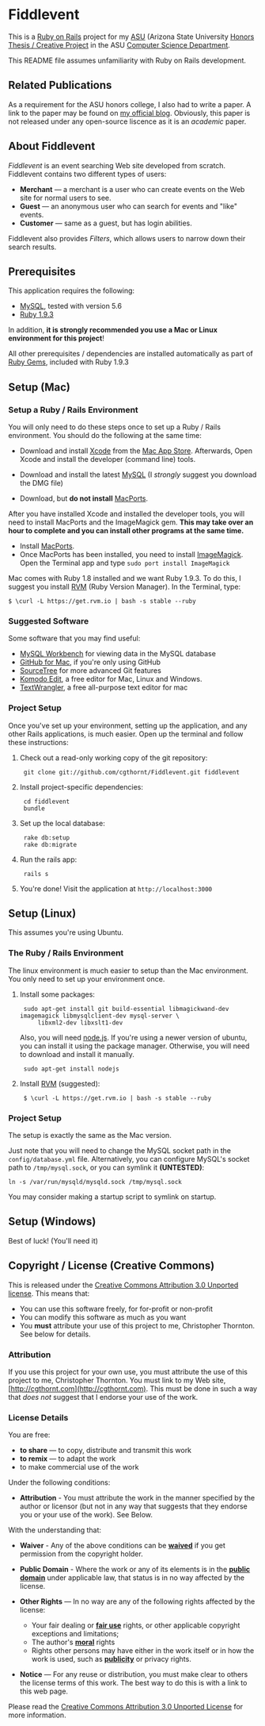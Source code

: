 Fiddlevent
==========
This is a [Ruby on Rails](http://rubyonrails.org/) project for my [ASU](http://asu.edu/) (Arizona State University
[Honors Thesis / Creative Project](http://barretthonors.asu.edu/academics/thesis-and-creative-project/) in the 
ASU [Computer Science Department](http://cidse.engineering.asu.edu/).

This README file assumes unfamiliarity with Ruby on Rails development.

## Related Publications
As a requirement for the ASU honors college, I also had to write a paper. A link to the paper may be
found on [my official blog](http://cgthornt.com/2013/04/fiddlevent-my-honors-creative-project/).
Obviously, this paper is not released under any open-source liscence as it is an *academic* paper.

## About Fiddlevent
*Fiddlevent* is an event searching Web site developed from scratch. Fiddlevent contains two different types of users:

* **Merchant** — a merchant is a user who can create events on the Web site for normal users to see.
* **Guest** — an anonymous user who can search for events and "like" events.
* **Customer** — same as a guest, but has login abilities.

Fiddlevent also provides *Filters*, which allows users to narrow down their search results.

## Prerequisites
This application requires the following:
* [MySQL](http://www.mysql.com/), tested with version 5.6
* [Ruby 1.9.3](http://www.ruby-lang.org/en/)

In addition, **it is strongly recommended you use a Mac or Linux environment for this project**!

All other prerequisites / dependencies are installed automatically as part of [Ruby Gems](http://rubygems.org), included with Ruby 1.9.3

## Setup (Mac)
### Setup a Ruby / Rails Environment
You will only need to do these steps once to set up a Ruby / Rails environment.
You should do the following at the same time:
* Download and install [Xcode](https://developer.apple.com/xcode/) from the 
  [Mac App Store](http://itunes.apple.com/us/app/xcode/id497799835?ls=1&mt=12). Afterwards, Open Xcode and 
  install the developer (command line) tools.

* Download and install the latest [MySQL](http://dev.mysql.com/downloads/mysql/) (I *strongly* suggest you download
  the DMG file)
  
* Download, but **do not install** [MacPorts](http://www.macports.org/).

After you have installed Xcode and installed the developer tools, you will need to install MacPorts and the ImageMagick gem.  **This may take over an hour to complete and you can install other programs at the same time.** 

* Install [MacPorts](http://www.macports.org/).
* Once MacPorts has been installed, you need to install [ImageMagick](http://www.imagemagick.org/). Open the
  Terminal app and type `sudo port install ImageMagick`

Mac comes with Ruby 1.8 installed and we want Ruby 1.9.3. To do this, I suggest you install [RVM](https://rvm.io/) (Ruby Version Manager). In the Terminal, type:

	$ \curl -L https://get.rvm.io | bash -s stable --ruby

### Suggested Software
Some software that you may find useful:

* [MySQL Workbench](http://dev.mysql.com/downloads/workbench/) for viewing data in the MySQL database
* [GitHub for Mac](http://mac.github.com/), if you're only using GitHub
* [SourceTree](https://itunes.apple.com/us/app/sourcetree-git-hg/id411678673?mt=12) for more advanced Git features
* [Komodo Edit](http://www.activestate.com/komodo-edit), a free editor for Mac, Linux and Windows.
* [TextWrangler](https://itunes.apple.com/us/app/textwrangler/id404010395?mt=12), a free all-purpose text editor
  for mac
  
### Project Setup
Once you've set up your environment, setting up the application, and any other Rails applications, is much easier.
Open up the terminal and follow these instructions:

1. Check out a read-only working copy of the git repository:

		git clone git://github.com/cgthornt/Fiddlevent.git fiddlevent

2. Install project-specific dependencies:

		cd fiddlevent
		bundle

3. Set up the local database:

		rake db:setup
		rake db:migrate

4. Run the rails app:

		rails s
		
5. You're done! Visit the application at `http://localhost:3000`

## Setup (Linux)
This assumes you're using Ubuntu.
### The Ruby / Rails Environment
The linux environment is much easier to setup than the Mac environment. You only need to set up your environment once.

1. Install some packages:
		
		sudo apt-get install git build-essential libmagickwand-dev imagemagick libmysqlclient-dev mysql-server \
			libxml2-dev libxslt1-dev
   
   Also, you will need [node.js](http://nodejs.org/). If you're using a newer version of ubuntu, you can install
   it using the package manager. Otherwise, you will need to download and install it manually.
   
   		sudo apt-get install nodejs
		
2. Install [RVM](https://rvm.io) (suggested):

		$ \curl -L https://get.rvm.io | bash -s stable --ruby


### Project Setup
The setup is exactly the same as the Mac version. 

Just note that you will need to change the MySQL socket path in the `config/database.yml` file. Alternatively, you
can configure MySQL's socket path to `/tmp/mysql.sock`, or you can symlink it **(UNTESTED)**:

	ln -s /var/run/mysqld/mysqld.sock /tmp/mysql.sock
	
You may consider making a startup script to symlink on startup.

## Setup (Windows)
Best of luck! (You'll need it)

## Copyright / License (Creative Commons)
This is released under the [Creative Commons Attribution 3.0 Unported license](http://creativecommons.org/licenses/by/3.0/). This means that:

* You can use this software freely, for for-profit or non-profit
* You can modify this software as much as you want
* You **must** attribute your use of this project to me, Christopher Thornton. See below for details.

### Attribution
If you use this project for your own use, you must attribute the use of this project to me, Christopher Thornton. You must link to my Web site, [http://cgthornt.com](http://cgthornt.com). This must be done in such a way that *does not* suggest that I endorse your use of the work.

### License Details
You are free:
* **to share** — to copy, distribute and transmit this work
* **to remix** — to adapt the work
* to make commercial use of the work

Under the following conditions:
* **Attribution** - You must attribute the work in the manner specified by the author or licensor 
  (but not in any way that suggests that they endorse you or your use of the work). See Below.

With the understanding that:
* **Waiver** - Any of the above conditions can be <u><b>waived</b></u> if you get permission from the 
  copyright holder.

* **Public Domain** - Where the work or any of its elements is in the <u><b>public domain</b></u> under 
  applicable law, that status is in no way affected by the license.

* **Other Rights** — In no way are any of the following rights affected by the license:
	* Your fair dealing or <u><b>fair use</b></u> rights, or other applicable copyright exceptions and limitations;
	* The author's <u><b>moral</b></u> rights
	* Rights other persons may have either in the work itself or in how the work is used, 
	  such as <u><b>publicity</b></u> or privacy rights.
	  
* **Notice** — For any reuse or distribution, you must make clear to others the license terms of this work. 
  The best way to do this is with a link to this web page.
	

Please read the [Creative Commons Attribution 3.0 Unported License](http://creativecommons.org/licenses/by/3.0/) for more information.
